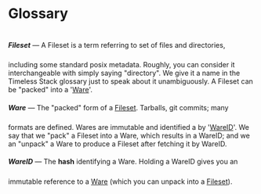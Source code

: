 Glossary
========

<style>
/* We heavily re-style h5 elements here so that mdbook generates nice links. */
h5 {
	display: inline-block;
}
h5:after {
	font-weight: normal;
	content: " — ";
}
p {
	display: inline;
}
/* We use HR to force breaks back in between defn's.  This is just bending */
/* over backwards to try to keep <angles> out of our markdown. */
/* The important bangs are mostly to communicate to atom's markdown preview. */
hr {
	visibility: hidden;
	margin: 0 !important;
	padding: 0 !important;
	height: 0 !important;
}
</style>


##### Fileset

A Fileset is a term referring to set of files and directories, including some
standard posix metadata.  Roughly, you can consider it interchangeable with
simply saying "directory".  We give it a name in the Timeless Stack glossary
just to speak about it unambiguously.
A Fileset can be "packed" into a '[Ware](#Ware)'.

---

##### Ware

The "packed" form of a [Fileset](#Fileset).
Tarballs, git commits; many formats are defined.
Wares are immutable and identified a by '[WareID](#WareID)'.
We say that we "pack" a Fileset into a Ware, which results in a WareID;
and we an "unpack" a Ware to produce a Fileset after fetching it by WareID.

---

##### WareID

The __hash__ identifying a Ware.
Holding a WareID gives you an immutable reference to a [Ware](#Ware)
(which you can unpack into a [Fileset](#Fileset)).

---


